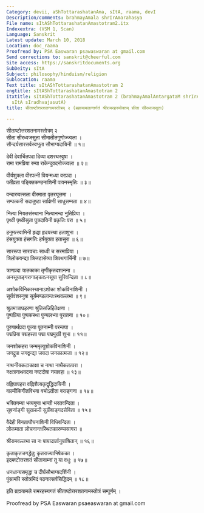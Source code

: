 ```yaml
---
Category: devii, aShTottarashatanAma, sItA, raama, devI
Description/comments: brahmayAmala shrIrAmarahasya
File name: sItAShTottarashatanAmastotram2.itx
Indexextra: (VSM 1, Scan)
Language: Sanskrit
Latest update: March 10, 2018
Location: doc_raama
Proofread by: PSA Easwaran psawaswaran at gmail.com
Send corrections to: sanskrit@cheerful.com
Site access: https://sanskritdocuments.org
SubDeity: sItA
Subject: philosophy/hinduism/religion
Sublocation: raama
Text title: sItAShTottarashatanAmastotram 2
engtitle: sItAShTottarashatanAmastotram 2
itxtitle: sItAShTottarashatanAmastotram 2 (brahmayAmalAntargataM shrIrAmarahasyoktam
  sItA sIradhvajasutA)
title: सीताष्टोत्तरशतनामस्तोत्रम् २ (ब्रह्मयामलान्तर्गतं श्रीरामरहस्योक्तम् सीता सीरध्वजसुता)

---
```

  
 सीताष्टोत्तरशतनामस्तोत्रम् २   
सीता सीरध्वजसुता सीमातीतगुणोज्ज्वला ।  
सौन्दर्यसारसर्वस्वभूता सौभाग्यदायिनी ॥ १॥  
  
देवी देवार्चितपदा दिव्या दशरथस्वुषा ।  
रामा रामप्रिया रम्या राकेन्दुवदनोज्ज्वला ॥ २॥  
  
वीर्यशुक्ला वीरपत्नी वियन्मध्या वरप्रदा ।  
पतीव्रता पङ्क्तिकण्ठनाशिनी पावनस्मृतिः ॥ ३॥  
  
वन्दारुवत्सला वीरमाता वृतरघूत्तमा ।  
सम्पत्करी सदातुष्टा साक्षिणी साधुसम्मता ॥ ४॥  
  
नित्या नियतसंस्थाना नित्यानन्दा नुतिप्रिया ।  
पृथ्वी पृथ्वीसुता पुत्रदायिनी प्रकृतिः परा ॥ ५॥  
  
हनुमत्स्वामिनी हृद्या हृदयस्था हताशुभा ।  
हंसयुक्ता हंसगतिः हर्षयुक्ता हतासुरा ॥ ६॥  
  
साररूपा सारवचाः साध्वी च सरमाप्रिया ।  
त्रिलोकवन्द्या त्रिजटासेव्या त्रिपथगार्चिनी ॥ ७॥  
  
त्राणप्रदा त्रातकाका तृणीकृतदशानना ।  
अनसूयाङ्गरागाङ्काऽनसूया सुरिवन्दिता ॥ ८॥  
  
अशोकविनिकास्थानाऽशोका शोकविनाशिनी ।  
सूर्यवंशस्नुषा सूर्यमण्डलान्तःस्थवल्लभा ॥ ९॥  
  
श्रुतमात्राघहरणा श्रुतिसन्निहितेक्षणा ।  
पुष्पप्रिया पुष्पकस्था पुण्यलभ्या पुरातना ॥ १०॥  
  
पुरुषार्थप्रदा पूज्या पूतनाम्नी परन्तपा ।  
पद्मप्रिया पद्महस्ता पद्मा पद्ममुखी शुभा ॥ ११॥  
  
जनशोकहरा जन्ममृत्युशोकविनाशिनी ।  
जगद्रूपा जगद्वन्द्या जयदा जनकात्मजा ॥ १२॥  
  
नाथनीयकटाकाक्षा च नाथा नाथैकतत्परा ।  
नक्षत्रनाथवदना नष्टदोषा नयावहा ॥ १३॥  
  
वह्निपापहरा वह्निशैत्यकृद्वृद्धिदायिनी ।  
वाल्मीकिगीतविभवा वचोऽतीता वराङ्गना ॥ १४॥  
  
भक्तिगम्या भव्यगुणा भान्ती भरतवन्दिता ।  
सुवर्णाङ्गी सुखकरी सुग्रीवाङ्गदसेविता ॥ १५॥  
  
वैदेही विनताघौघनाशिनी विधिवन्दिता ।  
लोकमाता लोचनान्तःस्थितकारुण्यसागरा ॥  
  
श्रीरामवल्लभा सा नः पायादार्तानुपाश्रितान् ॥ १६॥  
  
कृताकृतजगद्धेतुः कृतराज्याभिषेकका ।  
इदमष्टोत्तरशतं सीतानाम्नां तु या वधुः ॥ १७॥  
  
धनधान्यसमृद्धा च दीर्घसौभाग्यदर्शिनी ।  
पुंसामपि स्तोत्रमिदं पठनात्सर्वसिद्धिदम् ॥ १८॥  
  
इति ब्रह्मयामले रामरहस्यगतं सीताष्टोत्तरशतनामस्तोत्रं सम्पूर्णम् ।  
  
  
Proofread by PSA Easwaran psaeaswaran at gmail.com  
  

